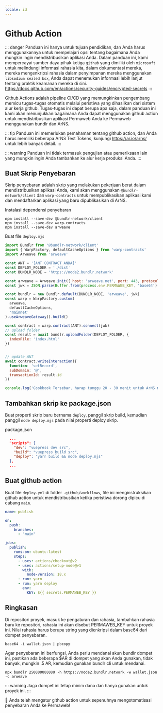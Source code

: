 ```yaml
---
locale: id
---
```


# Github Action

::: danger
Panduan ini hanya untuk tujuan pendidikan, dan Anda harus menggunakannya untuk mempelajari opsi tentang bagaimana Anda mungkin ingin mendistribusikan aplikasi Anda. Dalam panduan ini, kami mempercayai sumber daya pihak ketiga `github` yang dimiliki oleh `microsoft` untuk melindungi informasi rahasia kita, dalam dokumentasi mereka, mereka mengenkripsi rahasia dalam penyimpanan mereka menggunakan `libsodium sealed box`, Anda dapat menemukan informasi lebih lanjut tentang praktik keamanan mereka di sini. https://docs.github.com/en/actions/security-guides/encrypted-secrets 
:::

Github Actions adalah pipeline CI/CD yang memungkinkan pengembang memicu tugas-tugas otomatis melalui peristiwa yang dihasilkan dari sistem alur kerja github. Tugas-tugas ini dapat berupa apa saja, dalam panduan ini kami akan menunjukkan bagaimana Anda dapat menggunakan github action untuk mendistribusikan aplikasi Permaweb Anda ke Permaweb menggunakan bundlr dan ArNS.

::: tip
Panduan ini memerlukan pemahaman tentang github action, dan Anda harus memiliki beberapa ArNS Test Tokens, kunjungi https://ar.io/arns/ untuk lebih banyak detail.
:::

::: warning
Panduan ini tidak termasuk pengujian atau pemeriksaan lain yang mungkin ingin Anda tambahkan ke alur kerja produksi Anda.
:::

## Buat Skrip Penyebaran

Skrip penyebaran adalah skrip yang melakukan pekerjaan berat dalam mendistribusikan aplikasi Anda, kami akan menggunakan `@bundlr-network/client` dan `warp-contracts` untuk mempublikasikan aplikasi kami dan mendaftarkan aplikasi yang baru dipublikasikan di ArNS.

Instalasi dependensi penyebaran

```console
npm install --save-dev @bundlr-network/client
npm install --save-dev warp-contracts
npm install --save-dev arweave
```

Buat file `deploy.mjs`

```js
import Bundlr from '@bundlr-network/client'
import { WarpFactory, defaultCacheOptions } from 'warp-contracts'
import Arweave from 'arweave'

const ANT = '[ANT CONTRACT ANDA]'
const DEPLOY_FOLDER = './dist'
const BUNDLR_NODE = 'https://node2.bundlr.network'

const arweave = Arweave.init({ host: 'arweave.net', port: 443, protocol: 'https' })
const jwk = JSON.parse(Buffer.from(process.env.PERMAWEB_KEY, 'base64').toString('utf-8'))

const bundlr = new Bundlr.default(BUNDLR_NODE, 'arweave', jwk)
const warp = WarpFactory.custom(
  arweave,
  defaultCacheOptions,
  'mainnet'
).useArweaveGateway().build()

const contract = warp.contract(ANT).connect(jwk)
// upload folder
const result = await bundlr.uploadFolder(DEPLOY_FOLDER, {
  indexFile: 'index.html'
})


// update ANT
await contract.writeInteraction({
  function: 'setRecord',
  subDomain: '@',
  transactionId: result.id
})

console.log('Cookbook Tersebar, harap tunggu 20 - 30 menit untuk ArNS memperbarui!')
```

## Tambahkan skrip ke package.json

Buat properti skrip baru bernama `deploy`, panggil skrip build, kemudian panggil `node deploy.mjs` pada nilai properti deploy skrip.

package.json

```json
  ...
  "scripts": {
    "dev": "vuepress dev src",
    "build": "vuepress build src",
    "deploy": "yarn build && node deploy.mjs"
  },
  ...
```


## Buat github action

Buat file `deploy.yml` di folder `.github/workflows`, file ini menginstruksikan github action untuk mendistribusikan ketika peristiwa dorong dipicu di cabang `main`.

```yml
name: publish 

on:
  push:
    branches:
      - "main"

jobs:
  publish:
    runs-on: ubuntu-latest
    steps:
      - uses: actions/checkout@v2
      - uses: actions/setup-node@v1
        with:
          node-version: 18.x
      - run: yarn
      - run: yarn deploy
        env:
          KEY: ${{ secrets.PERMAWEB_KEY }}
```

## Ringkasan

Di repositori proyek, masuk ke pengaturan dan rahasia, tambahkan rahasia baru ke repositori, rahasia ini akan disebut PERMAWEB_KEY untuk proyek ini. Nilai rahasia harus berupa string yang dienkripsi dalam base64 dari dompet penyebaran.

```console
base64 -i wallet.json | pbcopy
```

Agar penyebaran ini berfungsi, Anda perlu mendanai akun bundlr dompet ini, pastikan ada beberapa $AR di dompet yang akan Anda gunakan, tidak banyak, mungkin .5 AR, kemudian gunakan bundlr cli untuk mendanai.

```console
npx bundlr 250000000000 -h https://node2.bundlr.network -w wallet.json -c arweave
```

::: warning
Jaga dompet ini tetap minim dana dan hanya gunakan untuk proyek ini.
:::

:tada: Anda telah mengatur github action untuk sepenuhnya mengotomatisasi penyebaran Anda ke Permaweb!